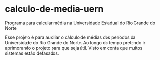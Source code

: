 # calculo-de-media-uern
Programa para calcular média na Universidade Estadual do Rio Grande do Norte

Esse projeto é para auxiliar o cálculo de médias dos períodos da Universidade do Rio Grande do Norte. Ao longo do tempo pretendo ir aprimorando o projeto para que seja útil. Visto em conta que muitos sistemas estão defasados.
